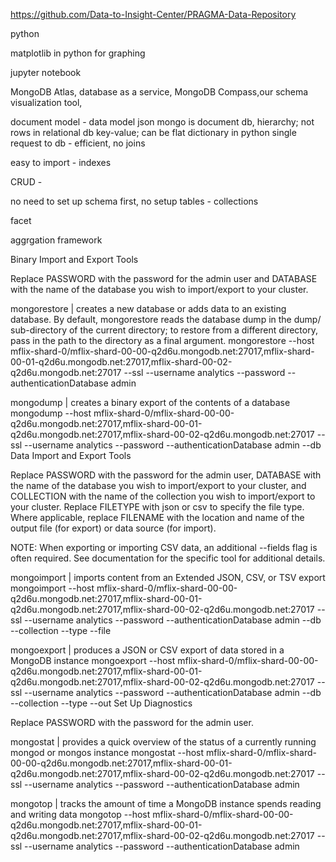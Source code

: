 https://github.com/Data-to-Insight-Center/PRAGMA-Data-Repository

python

matplotlib in python for graphing

jupyter notebook

MongoDB Atlas,  database as a service, 
MongoDB Compass,our schema visualization tool,

document model - data model
json
mongo is document db, hierarchy; not rows in relational db
key-value; can be flat
dictionary in python
single request to db - efficient, no joins

easy to import - indexes

CRUD - 

no need to set up schema first, no setup tables - collections


facet

aggrgation framework


Binary Import and Export Tools

Replace PASSWORD with the password for the admin user and DATABASE with the name of the database you wish to import/export to your cluster.

mongorestore  | creates a new database or adds data to an existing database. By default, mongorestore reads the database dump in the dump/ sub-directory of the current directory; to restore from a different directory, pass in the path to the directory as a final argument.
mongorestore --host mflix-shard-0/mflix-shard-00-00-q2d6u.mongodb.net:27017,mflix-shard-00-01-q2d6u.mongodb.net:27017,mflix-shard-00-02-q2d6u.mongodb.net:27017 --ssl --username analytics --password <PASSWORD> --authenticationDatabase admin

mongodump  | creates a binary export of the contents of a database
mongodump --host mflix-shard-0/mflix-shard-00-00-q2d6u.mongodb.net:27017,mflix-shard-00-01-q2d6u.mongodb.net:27017,mflix-shard-00-02-q2d6u.mongodb.net:27017 --ssl --username analytics --password <PASSWORD> --authenticationDatabase admin --db <DATABASE>
Data Import and Export Tools

Replace PASSWORD with the password for the admin user, DATABASE with the name of the database you wish to import/export to your cluster, and COLLECTION with the name of the collection you wish to import/export to your cluster. Replace FILETYPE with json or csv to specify the file type. Where applicable, replace FILENAME with the location and name of the output file (for export) or data source (for import).

NOTE: When exporting or importing CSV data, an additional --fields flag is often required. See documentation for the specific tool for additional details.

mongoimport  | imports content from an Extended JSON, CSV, or TSV export
mongoimport --host mflix-shard-0/mflix-shard-00-00-q2d6u.mongodb.net:27017,mflix-shard-00-01-q2d6u.mongodb.net:27017,mflix-shard-00-02-q2d6u.mongodb.net:27017 --ssl --username analytics --password <PASSWORD> --authenticationDatabase admin --db <DATABASE> --collection <COLLECTION> --type <FILETYPE> --file <FILENAME>

mongoexport  | produces a JSON or CSV export of data stored in a MongoDB instance
mongoexport --host mflix-shard-0/mflix-shard-00-00-q2d6u.mongodb.net:27017,mflix-shard-00-01-q2d6u.mongodb.net:27017,mflix-shard-00-02-q2d6u.mongodb.net:27017 --ssl --username analytics --password <PASSWORD> --authenticationDatabase admin --db <DATABASE> --collection <COLLECTION> --type <FILETYPE> --out <FILENAME>
Set Up Diagnostics

Replace PASSWORD with the password for the admin user.

mongostat  | provides a quick overview of the status of a currently running mongod or mongos instance
mongostat --host mflix-shard-0/mflix-shard-00-00-q2d6u.mongodb.net:27017,mflix-shard-00-01-q2d6u.mongodb.net:27017,mflix-shard-00-02-q2d6u.mongodb.net:27017 --ssl --username analytics --password <PASSWORD> --authenticationDatabase admin

mongotop  | tracks the amount of time a MongoDB instance spends reading and writing data
mongotop --host mflix-shard-0/mflix-shard-00-00-q2d6u.mongodb.net:27017,mflix-shard-00-01-q2d6u.mongodb.net:27017,mflix-shard-00-02-q2d6u.mongodb.net:27017 --ssl --username analytics --password <PASSWORD> --authenticationDatabase admin 
